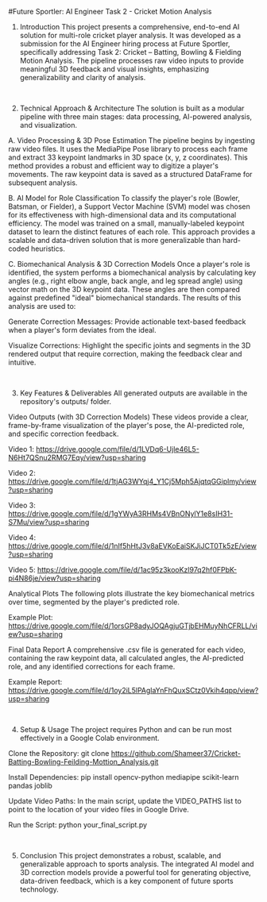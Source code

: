 #Future Sportler: AI Engineer Task 2 - Cricket Motion Analysis
1. Introduction
This project presents a comprehensive, end-to-end AI solution for multi-role cricket player analysis. It was developed as a submission for the AI Engineer hiring process at Future Sportler, specifically addressing Task 2: Cricket – Batting, Bowling & Fielding Motion Analysis. The pipeline processes raw video inputs to provide meaningful 3D feedback and visual insights, emphasizing generalizability and clarity of analysis.

<br>

2. Technical Approach & Architecture
The solution is built as a modular pipeline with three main stages: data processing, AI-powered analysis, and visualization.

A. Video Processing & 3D Pose Estimation
The pipeline begins by ingesting raw video files. It uses the MediaPipe Pose library to process each frame and extract 33 keypoint landmarks in 3D space (x, y, z coordinates). This method provides a robust and efficient way to digitize a player's movements. The raw keypoint data is saved as a structured DataFrame for subsequent analysis.

B. AI Model for Role Classification
To classify the player's role (Bowler, Batsman, or Fielder), a Support Vector Machine (SVM) model was chosen for its effectiveness with high-dimensional data and its computational efficiency. The model was trained on a small, manually-labeled keypoint dataset to learn the distinct features of each role. This approach provides a scalable and data-driven solution that is more generalizable than hard-coded heuristics.

C. Biomechanical Analysis & 3D Correction Models
Once a player's role is identified, the system performs a biomechanical analysis by calculating key angles (e.g., right elbow angle, back angle, and leg spread angle) using vector math on the 3D keypoint data. These angles are then compared against predefined "ideal" biomechanical standards. The results of this analysis are used to:

Generate Correction Messages: Provide actionable text-based feedback when a player's form deviates from the ideal.

Visualize Corrections: Highlight the specific joints and segments in the 3D rendered output that require correction, making the feedback clear and intuitive.

<br>

3. Key Features & Deliverables
All generated outputs are available in the repository's outputs/ folder.

Video Outputs (with 3D Correction Models)
These videos provide a clear, frame-by-frame visualization of the player's pose, the AI-predicted role, and specific correction feedback.

Video 1: https://drive.google.com/file/d/1LVDq6-Ujle46L5-N6Ht7QSnu2RMG7Eqy/view?usp=sharing

Video 2: https://drive.google.com/file/d/1tjAG3WYqj4_Y1Cj5Mph5AjqtqGGiplmy/view?usp=sharing

Video 3: https://drive.google.com/file/d/1gYWyA3RHMs4VBnONylY1e8sIH31-S7Mu/view?usp=sharing

Video 4: https://drive.google.com/file/d/1nIf5hHtJ3v8aEVKoEaiSKJiJCT0Tk5zE/view?usp=sharing

Video 5: https://drive.google.com/file/d/1ac95z3kooKzl97q2hf0FPbK-pi4N86je/view?usp=sharing

Analytical Plots
The following plots illustrate the key biomechanical metrics over time, segmented by the player's predicted role.

Example Plot: https://drive.google.com/file/d/1orsGP8adyJOQAgjuGTjbEHMuyNhCFRLL/view?usp=sharing

Final Data Report
A comprehensive .csv file is generated for each video, containing the raw keypoint data, all calculated angles, the AI-predicted role, and any identified corrections for each frame.

Example Report: https://drive.google.com/file/d/1oy2iL5lPAglaYnFhQuxSCtz0Vkih4qpp/view?usp=sharing

<br>

4. Setup & Usage
The project requires Python and can be run most effectively in a Google Colab environment.

Clone the Repository:
git clone https://github.com/Shameer37/Cricket-Batting-Bowling-Feilding-Mottion_Analysis.git

Install Dependencies:
pip install opencv-python mediapipe scikit-learn pandas joblib

Update Video Paths: In the main script, update the VIDEO_PATHS list to point to the location of your video files in Google Drive.

Run the Script:
python your_final_script.py

<br>

5. Conclusion
This project demonstrates a robust, scalable, and generalizable approach to sports analysis. The integrated AI model and 3D correction models provide a powerful tool for generating objective, data-driven feedback, which is a key component of future sports technology.

